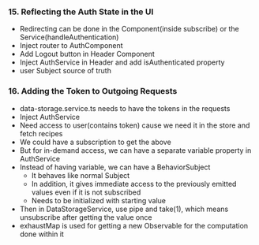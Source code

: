 ### 15. Reflecting the Auth State in the UI

* Redirecting can be done in the Component(inside subscribe) or the Service(handleAuthentication)
* Inject router to AuthComponent
* Add Logout button in Header Component
* Inject AuthService in Header and add isAuthenticated property
* user Subject source of truth

### 16. Adding the Token to Outgoing Requests

* data-storage.service.ts needs to have the tokens in the requests
* Inject AuthService
* Need access to user(contains token) cause we need it in the store and fetch recipes
* We could have a subscription to get the above
* But for in-demand access, we can have a separate variable property in AuthService
* Instead of having variable, we can have a BehaviorSubject
  * It behaves like normal Subject
  * In addition, it gives immediate access to the previously emitted values even if it is not subscribed
  * Needs to be initialized with starting value
* Then in DataStorageService, use pipe and take(1), which means unsubscribe after getting the value once
* exhaustMap is used for getting a new Observable for the computation done within it